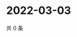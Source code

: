 # 2022-03-03

共 0 条

<!-- BEGIN WEIBO -->
<!-- 最后更新时间 Thu Mar 03 2022 23:09:48 GMT+0800 (China Standard Time) -->

<!-- END WEIBO -->
